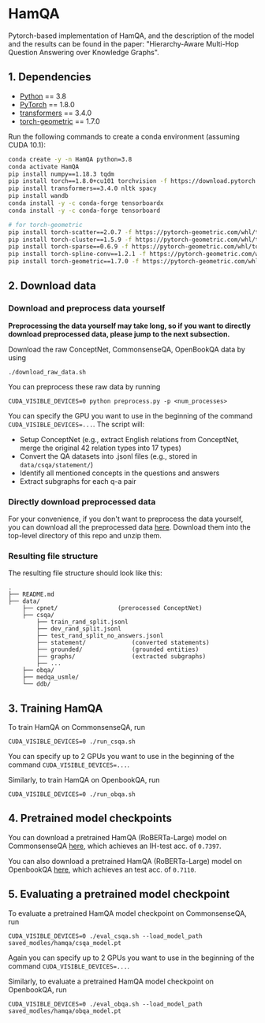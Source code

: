 # HamQA
Pytorch-based implementation of HamQA, and the description of the model and the results can be found in the paper: "Hierarchy-Aware Multi-Hop Question Answering over Knowledge Graphs".
## 1. Dependencies

- [Python](<https://www.python.org/>) == 3.8
- [PyTorch](<https://pytorch.org/get-started/locally/>) == 1.8.0
- [transformers](<https://github.com/huggingface/transformers/tree/v3.4.0>) == 3.4.0
- [torch-geometric](https://pytorch-geometric.readthedocs.io/) == 1.7.0

Run the following commands to create a conda environment (assuming CUDA 10.1):
```bash
conda create -y -n HamQA python=3.8
conda activate HamQA
pip install numpy==1.18.3 tqdm
pip install torch==1.8.0+cu101 torchvision -f https://download.pytorch.org/whl/torch_stable.html
pip install transformers==3.4.0 nltk spacy
pip install wandb
conda install -y -c conda-forge tensorboardx
conda install -y -c conda-forge tensorboard

# for torch-geometric
pip install torch-scatter==2.0.7 -f https://pytorch-geometric.com/whl/torch-1.8.0+cu101.html
pip install torch-cluster==1.5.9 -f https://pytorch-geometric.com/whl/torch-1.8.0+cu101.html
pip install torch-sparse==0.6.9 -f https://pytorch-geometric.com/whl/torch-1.8.0+cu101.html
pip install torch-spline-conv==1.2.1 -f https://pytorch-geometric.com/whl/torch-1.8.0+cu101.html
pip install torch-geometric==1.7.0 -f https://pytorch-geometric.com/whl/torch-1.8.0+cu101.html
```


## 2. Download data

### Download and preprocess data yourself
**Preprocessing the data yourself may take long, so if you want to directly download preprocessed data, please jump to the next subsection.**

Download the raw ConceptNet, CommonsenseQA, OpenBookQA data by using
```
./download_raw_data.sh
```

You can preprocess these raw data by running
```
CUDA_VISIBLE_DEVICES=0 python preprocess.py -p <num_processes>
```
You can specify the GPU you want to use in the beginning of the command `CUDA_VISIBLE_DEVICES=...`. The script will:
* Setup ConceptNet (e.g., extract English relations from ConceptNet, merge the original 42 relation types into 17 types)
* Convert the QA datasets into .jsonl files (e.g., stored in `data/csqa/statement/`)
* Identify all mentioned concepts in the questions and answers
* Extract subgraphs for each q-a pair


### Directly download preprocessed data
For your convenience, if you don't want to preprocess the data yourself, you can download all the preprocessed data [here](https://drive.google.com/drive/folders/1T6B4nou5P3u-6jr0z6e3IkitO8fNVM6f?usp=sharing). Download them into the top-level directory of this repo and unzip them.

### Resulting file structure

The resulting file structure should look like this:

```plain
.
├── README.md
├── data/
    ├── cpnet/                 (prerocessed ConceptNet)
    ├── csqa/
        ├── train_rand_split.jsonl
        ├── dev_rand_split.jsonl
        ├── test_rand_split_no_answers.jsonl
        ├── statement/             (converted statements)
        ├── grounded/              (grounded entities)
        ├── graphs/                (extracted subgraphs)
        ├── ...
    ├── obqa/
    ├── medqa_usmle/
    └── ddb/
```

## 3. Training HamQA
To train HamQA on CommonsenseQA, run
```
CUDA_VISIBLE_DEVICES=0 ./run_csqa.sh
```
You can specify up to 2 GPUs you want to use in the beginning of the command `CUDA_VISIBLE_DEVICES=...`.

Similarly, to train HamQA on OpenbookQA, run
```
CUDA_VISIBLE_DEVICES=0 ./run_obqa.sh
```

## 4. Pretrained model checkpoints
You can download a pretrained HamQA (RoBERTa-Large) model on CommonsenseQA [here](https://drive.google.com/drive/folders/1NxhCNo_yM9u_i08GuRHJiqIx1KylrG4g?usp=sharing), which achieves an IH-test acc. of `0.7397`.

You can also download a pretrained HamQA (RoBERTa-Large) model on OpenbookQA [here](https://drive.google.com/drive/folders/1NxhCNo_yM9u_i08GuRHJiqIx1KylrG4g?usp=sharing), which achieves an test acc. of `0.7110`.

## 5. Evaluating a pretrained model checkpoint
To evaluate a pretrained HamQA model checkpoint on CommonsenseQA, run
```
CUDA_VISIBLE_DEVICES=0 ./eval_csqa.sh --load_model_path saved_modles/hamqa/csqa_model.pt
```
Again you can specify up to 2 GPUs you want to use in the beginning of the command `CUDA_VISIBLE_DEVICES=...`.

Similarly, to evaluate a pretrained HamQA model checkpoint on OpenbookQA, run
```
CUDA_VISIBLE_DEVICES=0 ./eval_obqa.sh --load_model_path saved_modles/hamqa/obqa_model.pt
```

